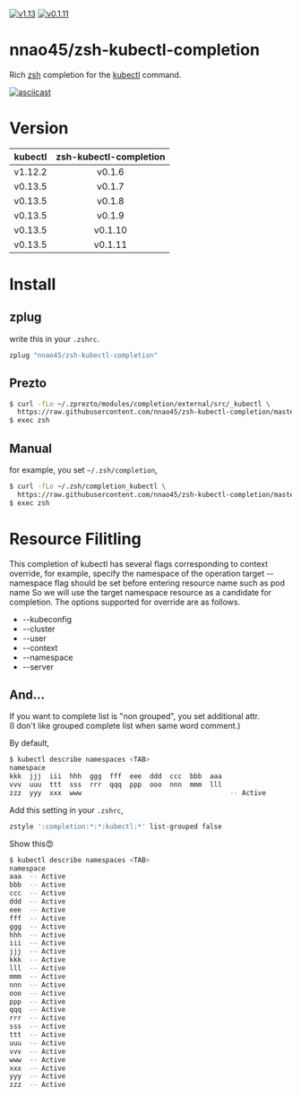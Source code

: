 [![v1.13](https://img.shields.io/badge/Kubernetes-v1.13-blue.svg)](https://v1-13.docs.kubernetes.io)
[![v0.1.11](https://img.shields.io/badge/version-v0.1.11-ff69b4.svg)](https://github.com/nnao45/zsh-kubectl-completion/releases/tag/v0.1.11)

# nnao45/zsh-kubectl-completion
Rich [zsh](http://zsh.org) completion for the [kubectl](https://kubernetes.io/docs/reference/kubectl) command.

[![asciicast](https://asciinema.org/a/247650.svg)](https://asciinema.org/a/247650)

# Version
| kubectl | zsh-kubectl-completion |
|:---:|:---:|
| v1.12.2 | v0.1.6 |
| v0.13.5 | v0.1.7 |
| v0.13.5 | v0.1.8 |
| v0.13.5 | v0.1.9 |
| v0.13.5 | v0.1.10 |
| v0.13.5 | v0.1.11 |

# Install

## zplug
write this in your `.zshrc`.
```bash
zplug "nnao45/zsh-kubectl-completion"
```

## Prezto
```bash
$ curl -fLo ~/.zprezto/modules/completion/external/src/_kubectl \
  https://raw.githubusercontent.com/nnao45/zsh-kubectl-completion/master/_kubectl 
$ exec zsh
```

## Manual
for example, you set `~/.zsh/completion`, 
```bash
$ curl -fLo ~/.zsh/completion_kubectl \ 
  https://raw.githubusercontent.com/nnao45/zsh-kubectl-completion/master/_kubectl
$ exec zsh
```

# Resource Filitling
This completion of kubectl has several flags corresponding to context override, for example, specify the namespace of the operation target --namespace flag should be set before entering resource name such as pod name So we will use the target namespace resource as a candidate for completion. The options supported for override are as follows.
- --kubeconfig
- --cluster
- --user
- --context
- --namespace
- --server

## And...
If you want to complete list is "non grouped", you set additional attr.  
(I don't like grouped complete list when same word comment.)

By default,
```bash
$ kubectl describe namespaces <TAB>
namespace
kkk  jjj  iii  hhh  ggg  fff  eee  ddd  ccc  bbb  aaa
vvv  uuu  ttt  sss  rrr  qqq  ppp  ooo  nnn  mmm  lll
zzz  yyy  xxx  www                                     -- Active
```

Add this setting in your `.zshrc`,
```bash
zstyle ':completion:*:*:kubectl:*' list-grouped false
```

Show this😍
```bash
$ kubectl describe namespaces <TAB>
namespace
aaa  -- Active
bbb  -- Active
ccc  -- Active
ddd  -- Active
eee  -- Active
fff  -- Active
ggg  -- Active
hhh  -- Active
iii  -- Active
jjj  -- Active
kkk  -- Active
lll  -- Active
mmm  -- Active
nnn  -- Active
ooo  -- Active
ppp  -- Active
qqq  -- Active
rrr  -- Active
sss  -- Active
ttt  -- Active
uuu  -- Active
vvv  -- Active
www  -- Active
xxx  -- Active
yyy  -- Active
zzz  -- Active
```
